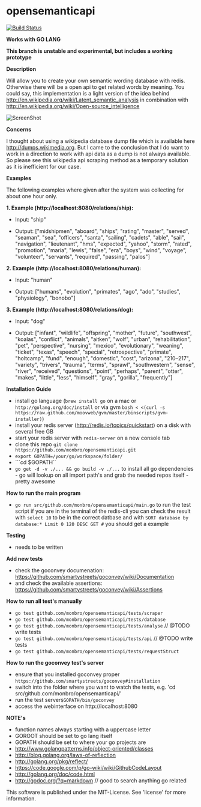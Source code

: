 opensemanticapi
===============

[![Build Status](https://travis-ci.org/monbro/opensemanticapi.png?branch=go-lang)](https://travis-ci.org/monbro/opensemanticapi)

**Works with GO LANG**

**This branch is unstable and experimental, but includes a working prototype**

**Description**

Will allow you to create your own semantic wording database with redis. Otherwise there will be a open api to get related words by meaning. You could say, this implementation is a light version of the idea behind http://en.wikipedia.org/wiki/Latent_semantic_analysis in combination with http://en.wikipedia.org/wiki/Open-source_intelligence

![ScreenShot](https://raw.github.com/monbro/opensemanticapi/blob/go-lang/osapi_explanation.jpg)

**Concerns**

I thought about using a wikipedia database dump file which is available here http://dumps.wikimedia.org.
But I came to the conclusion that I do want to work in a direction to work with api data as a dump is not always available. So please see this wikipedia api scraping method as a temporary solution as it is inefficient for our case.

**Examples**

The following examples where given after the system was collecting for about one hour only.

**1. Example (http://localhost:8080/relations/ship):**

* Input: "ship"

* Output: ["midshipmen", "aboard", "ships", "rating", "master", "served", "seaman", "sea", "officers", "santa", "sailing", "cadets", "able", "sail", "navigation", "lieutenant", "hms", "expected", "yahoo", "storm", "rated", "promotion", "maría", "lewis", "false", "era", "boys", "wind", "voyage", "volunteer", "servants", "required", "passing", "palos"]

**2. Example (http://localhost:8080/relations/human):**

* Input: "human"

* Output: ["humans", "evolution", "primates", "ago", "ado", "studies", "physiology", "bonobo"]

**3. Example (http://localhost:8080/relations/dog):**

* Input: "dog"

* Output: ["infant", "wildlife", "offspring", "mother", "future", "southwest", "koalas", "conflict", "animals", "aitken", "wolf", "urban", "rehabilitation", "pet", "perspective", "nursing", "mexico", "evolutionary", "weaning", "ticket", "texas", "speech", "special", "retrospective", "primate", "holtcamp", "fund", "enough", "domestic", "cost", "arizona", "210–217", "variety", "trivers", "trauma", "terms", "sprawl", "southwestern", "sense", "river", "received", "questions", "point", "perhaps", "parent", "otter", "makes", "little", "less", "himself", "gray", "gorilla", "frequently"]

**Installation Guide**

* install go language (```brew install go``` on a mac or ```http://golang.org/doc/install``` or via gvm ```bash < <(curl -s https://raw.github.com/moovweb/gvm/master/binscripts/gvm-installer)```)
* install your redis server (http://redis.io/topics/quickstart) on a disk with several free GB
* start your redis server with ```redis-server``` on a new console tab
* clone this repo ```git clone https://github.com/monbro/opensemanticapi.git```
* ```export GOPATH=/your/go/workspace/folder/```
* ```cd $GOPATH``
* ```go get -d -v ./... && go build -v ./...``` to install all go dependencies - go will lookup on all import path's and grab the needed repos itself - pretty awesome

**How to run the main program**

* ```go run src/github.com/monbro/opensemanticapi/main.go``` to run the test script
if you are in the terminal of the redis-cli you can check the result with ```select 10``` to be in the correct datbase
and with ```SORT database by database:* Limit 0 120 DESC GET #``` you should get a example

**Testing**

* needs to be written

**Add new tests**

* check the goconvey documenation: https://github.com/smartystreets/goconvey/wiki/Documentation
* and check the available assertions: https://github.com/smartystreets/goconvey/wiki/Assertions

**How to run all test's manually**

* ```go test github.com/monbro/opensemanticapi/tests/scraper```
* ```go test github.com/monbro/opensemanticapi/tests/database```
* ```go test github.com/monbro/opensemanticapi/tests/analyse``` // @TODO write tests
* ```go test github.com/monbro/opensemanticapi/tests/api``` // @TODO write tests
* ```go test github.com/monbro/opensemanticapi/tests/requestStruct```

**How to run the goconvey test's server**

* ensure that you installed goconvey proper ```https://github.com/smartystreets/goconvey#installation```
* switch into the folder where you want to watch the tests, e.g. 'cd src/github.com/monbro/opensemanticapi/'
* run the test server```$GOPATH/bin/goconvey```
* access the webinterface on http://localhost:8080

**NOTE's**

* function names always starting with a uppercase letter
* GOROOT should be set to go lang itself
* GOPATH should be set to where your go projects are
* http://www.golangpatterns.info/object-oriented/classes
* http://blog.golang.org/laws-of-reflection
* http://golang.org/pkg/reflect/
* https://code.google.com/p/go-wiki/wiki/GithubCodeLayout
* http://golang.org/doc/code.html
* http://godoc.org/?q=markdown // good to search anything go related

This software is published under the MIT-License. See 'license' for more information.
